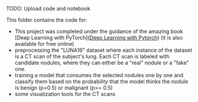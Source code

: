 TODO: Upload code and notebook

This folder contains the code for:
- This project was completed under the guidance of the amazing book [Deep Learning with PyTorch]([Deep Learning with Pytorch](https://www.amazon.com/Deep-Learning-PyTorch-Eli-Stevens/dp/1617295264/ref=asc_df_1617295264/?tag=hyprod-20&linkCode=df0&hvadid=459709175715&hvpos=&hvnetw=g&hvrand=10076550352694943681&hvpone=&hvptwo=&hvqmt=&hvdev=c&hvdvcmdl=&hvlocint=&hvlocphy=9033151&hvtargid=pla-671088923695&psc=1)) (it is also available for free online)
- preprocessing the "LUNA16" dataset where each instance of the dataset is a CT scan of the subject's lung. Each CT scan is labeled with candidate nodules, where they can either be a "real" nodule or a "fake" one.
- training a model that consumes the selected nodules one by one and classify them based on the probability that the model thinks the nodule is benign (p<0.5) or malignant (p>= 0.5)
- some visualization tools for the CT scans

